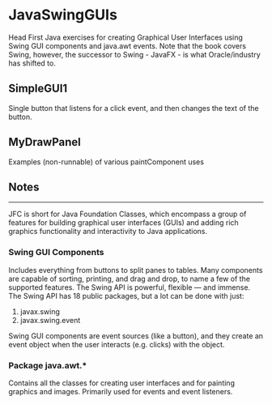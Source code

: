 # JavaSwingGUIs
Head First Java exercises for creating Graphical User Interfaces using Swing GUI components and java.awt events. Note that the book covers Swing, however, the successor to Swing - JavaFX - is what Oracle/industry has shifted to.

## SimpleGUI1
Single button that listens for a click event, and then changes the text of the button.

## MyDrawPanel
Examples (non-runnable) of various paintComponent uses

## Notes
<hr>
JFC is short for Java Foundation Classes, which encompass a group of features for building graphical user interfaces (GUIs) and adding rich graphics functionality and interactivity to Java applications.

### Swing GUI Components
Includes everything from buttons to split panes to tables. Many components are capable of sorting, printing, and drag and drop, to name a few of the supported features.
The Swing API is powerful, flexible — and immense. The Swing API has 18 public packages, but a lot can be done with just:
1. javax.swing
2. javax.swing.event

Swing GUI components are event sources (like a button), and they create an event object when the user interacts (e.g. clicks) with the object.

### Package java.awt.*
Contains all the classes for creating user interfaces and for painting graphics and images. Primarily used for events and event listeners.
